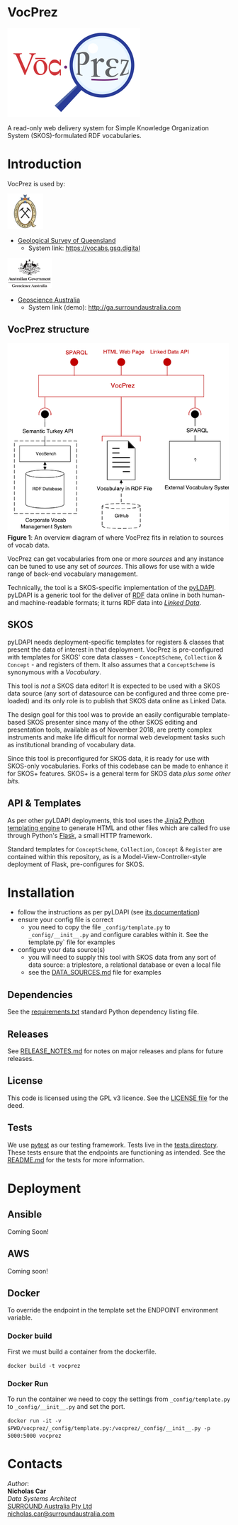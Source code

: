 # VocPrez

![VocPrez logo](_media/VocPrez.300.png) 

A read-only web delivery system for Simple Knowledge Organization System (SKOS)-formulated RDF vocabularies.

# Introduction 

VocPrez is used by:

<a href="https://www.business.qld.gov.au/industries/mining-energy-water/resources/geoscience-information/gsq">
    <img src="_media/logo-gsq.jpg" alt="GSQ Logo" style="width:80px;" />
</a>

* [Geological Survey of Queensland](https://www.business.qld.gov.au/industries/mining-energy-water/resources/geoscience-information/gsq)
    * System link: <https://vocabs.gsq.digital> 

<a href="https://www.ga.gov.au">
    <img src="_media/logo-ga.jpg" alt="GA Logo" style="width:100px;" />
</a> 

* [Geoscience Australia](https://www.ga.gov.au)
    * System link (demo): <http://ga.surroundaustralia.com> 

## VocPrez structure

![](_media/system.500.png)  
**Figure 1**: An overview diagram of where VocPrez fits in relation to sources of vocab data.

VocPrez can get vocabularies from one or more *sources* and any instance can be tuned to use any set of *sources*. This allows for use with a wide range of back-end vocabulary management.

Technically, the tool is a SKOS-specific implementation of the [pyLDAPI](https://github.com/rdflib/pyLDAPI). pyLDAPI is a generic tool for the deliver of [RDF](https://www.w3.org/RDF/) data online in both human- and machine-readable formats; it turns RDF data into *[Linked Data](https://www.w3.org/standards/semanticweb/data)*. 

## SKOS

pyLDAPI needs deployment-specific templates for registers & classes that present the data of interest in that deployment. VocPrez is pre-configured with templates for SKOS' core data classes - `ConceptScheme`, `Collection` & `Concept` - and registers of them. It also assumes that a `ConceptScheme` is synonymous with a *Vocabulary*.

This tool is *not* a SKOS data editor! It is expected to be used with a SKOS data source (any sort of datasource can be configured and three come pre-loaded) and its only role is to publish that SKOS data online as Linked Data.

The design goal for this tool was to provide an easily configurable template-based SKOS presenter since many of the other SKOS editing and presentation tools, available as of November 2018, are pretty complex instruments and make life difficult for normal web development tasks such as institutional branding of vocabulary data.

Since this tool is preconfigured for SKOS data, it is ready for use with SKOS-only vocabularies. Forks of this codebase can be made to enhance it for SKOS+ features. SKOS+ is a general term for SKOS data *plus some other bits*.


## API & Templates

As per other pyLDAPI deployments, this tool uses the [Jinja2 Python templating engine](http://jinja.pocoo.org/) to generate HTML and other files which are called fro use through Python's [Flask](http://flask.pocoo.org/), a small HTTP framework.

Standard templates for `ConceptScheme`, `Collection`, `Concept` & `Register` are contained within this repository, as is a Model-View-Controller-style deployment of Flask, pre-configures for SKOS.

# Installation

* follow the instructions as per pyLDAPI (see [its documentation](https://pyldapi.readthedocs.io))
* ensure your config file is correct
    * you need to copy the file `_config/template.py` to `_config/__init__.py` and configure carables within it. See the template.py` file for examples
* configure your data source(s)
    * you will need to supply this tool with SKOS data from any sort of data source: a triplestore, a relational database or even a local file
    * see the [DATA_SOURCES.md](https://github.com/RDFLib/VocPrez/blob/master/DATA_SOURCES.md) file for examples


## Dependencies

See the [requirements.txt](https://github.com/RDFLib/VocPrez/blob/master/requirements.txt) standard Python dependency listing file.


## Releases

See [RELEASE_NOTES.md](RELEASE_NOTES.md) for notes on major releases and plans for future releases.


## License

This code is licensed using the GPL v3 licence. See the [LICENSE file](LICENSE) for the deed.


## Tests

We use [pytest](https://docs.pytest.org/en/latest/) as our testing framework. Tests live in the [tests directory](_tests). These tests ensure that the endpoints are functioning as intended. See the [README.md](_tests/README.md) for the tests for more information.

# Deployment

## Ansible

Coming Soon!

## AWS

Coming soon!

## Docker 

To override the endpoint in the template set the ENDPOINT environment variable. 

### Docker build

First we must build a container from the dockerfile. 

`docker build -t vocprez`

### Docker Run 

To run the container we need to copy the settings from `_config/template.py` to `_config/__init__.py` and set the port. 

 `docker run -it -v $PWD/vocprez/_config/template.py:/vocprez/_config/__init__.py -p 5000:5000 vocprez`

# Contacts
*Author*:  
**Nicholas Car**  
*Data Systems Architect*  
[SURROUND Australia Pty Ltd](http://surroundaustralia.com)  
<nicholas.car@surroundaustralia.com>
